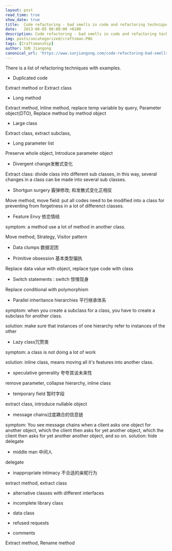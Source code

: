 ```yaml
---
layout: post
read_time: true
show_date: true
title:  Code refactoring - bad smells in code and refactoring techniques
date:   2013-06-05 08:00:00 +0100
description: Code refactoring - bad smells in code and refactoring techniques
img: posts/uncategorized/craftsman.PNG
tags: [Craftsmanship]
author: SUN Jiangong
canonical_url: 'https://www.sunjiangong.com/code-refactoring-bad-smells-in-code-and-refactoring-techniques.html'
---
```


There is a list of refactoring techniques with examples.


- Duplicated code

Extract method or Extract class

- Long method

Extract method, Inline method, replace temp variable by query, Parameter object(DTO), Replace method by method object

<!--more-->

- Large class

Extract class, extract subclass, 

- Long parameter list

Preserve whole object, Introduce parameter object

- Divergent change发散式变化

Extract class: divide class into different sub classes, in this way, several changes in a class can be made into several sub classes.

- Shortgun surgery 霰弹修改; 和发散式变化正相反

Move method, move field: put all codes need to be modified into a class for preventing from forgetness in a lot of differenct classes. 

- Feature Envy 依恋情结

symptom: a method use a lot of method in another class.

Move method, Strategy, Visitor pattern

- Data clumps 数据泥团

- Primitive obsession 基本类型偏执

Replace data value with object, replace type code with class

- Switch statements : switch 惊悚现身

Replace conditional with polymorphism

- Parallel inheritance hierarchies 平行继承体系

symptom: when you create a subclass for a class, you have to create a subclass for another class.

solution: make sure that instances of one hierarchy refer to instances of the other

- Lazy class冗赘类

symptom: a class is not doing a lot of work

solution: inline class, means moving all it's features into another class.

- speculative generality 夸夸其谈未来性

remove parameter, collapse hierarchy, inline class

- temporary field 暂时字段

extract class, introduce nullable object

- message chains过度耦合的信息链

symptom: You see message chains when a client asks one object for another object, which the client then asks for yet another object, which the client then asks for yet another another object, and so on.
solution: hide delegate

- middle man 中间人

delegate

- inappropriate intimacy 不合适的亲昵行为

extract method, extract class


- alternative classes with different interfaces 


- incomplete library class


- data class


- refused requests

- comments

Extract method, Rename method

